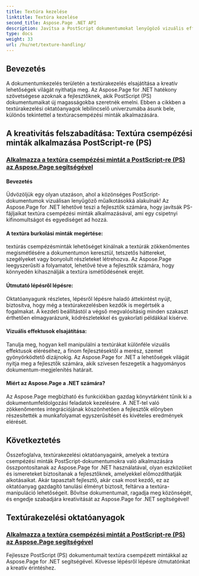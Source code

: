 ```yaml
---
title: Textúra kezelése
linktitle: Textúra kezelése
second_title: Aspose.Page .NET API
description: Javítsa a PostScript dokumentumokat lenyűgöző vizuális effektusokkal! Ismerje meg a textúra csempézési minták alkalmazását az Aspose.Page for .NET használatával lépésenkénti útmutatónkkal.
type: docs
weight: 33
url: /hu/net/texture-handling/
---
```

## Bevezetés

A dokumentumkezelés területén a textúrakezelés elsajátítása a kreatív lehetőségek világát nyithatja meg. Az Aspose.Page for .NET hatékony szövetségese azoknak a fejlesztőknek, akik PostScript (PS) dokumentumaikat új magasságokba szeretnék emelni. Ebben a cikkben a textúrakezelési oktatóanyagok lebilincselő univerzumába ásunk bele, különös tekintettel a textúracsempézési minták alkalmazására.

## A kreativitás felszabadítása: Textúra csempézési minták alkalmazása PostScript-re (PS)

### [Alkalmazza a textúra csempézési mintát a PostScript-re (PS) az Aspose.Page segítségével](./apply-texture-tiling-pattern-to-postscript-ps/)

#### Bevezetés
Üdvözöljük egy olyan utazáson, ahol a közönséges PostScript-dokumentumok vizuálisan lenyűgöző műalkotásokká alakulnak! Az Aspose.Page for .NET lehetővé teszi a fejlesztők számára, hogy javítsák PS-fájljaikat textúra csempézési minták alkalmazásával, ami egy csipetnyi kifinomultságot és egyediséget ad hozzá.

#### A textúra burkolási minták megértése:
textúrás csempézésminták lehetőséget kínálnak a textúrák zökkenőmentes megismétlésére a dokumentumon keresztül, tetszetős háttereket, szegélyeket vagy bonyolult részleteket létrehozva. Az Aspose.Page leegyszerűsíti a folyamatot, lehetővé téve a fejlesztők számára, hogy könnyedén kihasználják a textúra ismétlődésének erejét.

#### Útmutató lépésről lépésre:
Oktatóanyagunk részletes, lépésről lépésre haladó áttekintést nyújt, biztosítva, hogy még a textúrakezelésben kezdők is megértsék a fogalmakat. A kezdeti beállítástól a végső megvalósításig minden szakaszt érthetően elmagyarázunk, kódrészletekkel és gyakorlati példákkal kísérve.

#### Vizuális effektusok elsajátítása:
Tanulja meg, hogyan kell manipulálni a textúrákat különféle vizuális effektusok eléréséhez, a finom fejlesztésektől a merész, szemet gyönyörködtető dizájnokig. Az Aspose.Page for .NET a lehetőségek világát nyitja meg a fejlesztők számára, akik szívesen feszegetik a hagyományos dokumentum-megjelenítés határait.

#### Miért az Aspose.Page a .NET számára?
Az Aspose.Page megbízható és funkciókban gazdag könyvtárként tűnik ki a dokumentumfeldolgozási feladatok kezelésére. A .NET-tel való zökkenőmentes integrációjának köszönhetően a fejlesztők előnyben részesítették a munkafolyamat egyszerűsítését és kivételes eredmények elérését.

## Következtetés

Összefoglalva, textúrakezelési oktatóanyagaink, amelyek a textúra csempézési minták PostScript-dokumentumokra való alkalmazására összpontosítanak az Aspose.Page for .NET használatával, olyan eszközöket és ismereteket biztosítanak a fejlesztőknek, amelyekkel előmozdíthatják alkotásaikat. Akár tapasztalt fejlesztő, akár csak most kezdő, ez az oktatóanyag gazdagító tanulási élményt biztosít, feltárva a textúra-manipuláció lehetőségeit. Bővítse dokumentumait, ragadja meg közönségét, és engedje szabadjára kreativitását az Aspose.Page for .NET segítségével!
## Textúrakezelési oktatóanyagok
### [Alkalmazza a textúra csempézési mintát a PostScript-re (PS) az Aspose.Page segítségével](./apply-texture-tiling-pattern-to-postscript-ps/)
Fejlessze PostScript (PS) dokumentumait textúra csempézett mintákkal az Aspose.Page for .NET segítségével. Kövesse lépésről lépésre útmutatónkat a kreatív érintéshez.